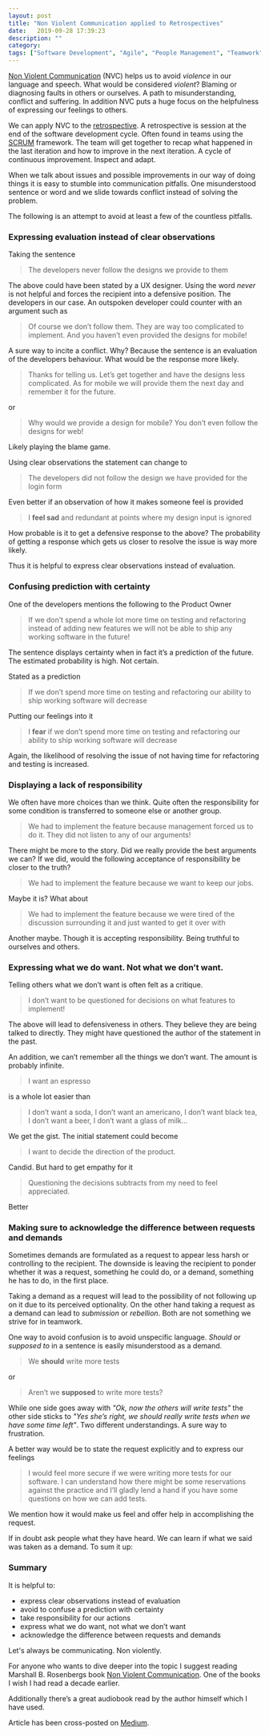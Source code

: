 ```yaml
---
layout: post
title: "Non Violent Communication applied to Retrospectives"
date:   2019-09-28 17:39:23
description: ""
category:
tags: ["Software Development", "Agile", "People Management", "Teamwork"]
---
```


[Non Violent Communication](https://en.wikipedia.org/wiki/Nonviolent_Communication) (NVC) helps us to avoid _violence_ in our language and speech. What would be considered _violent_? Blaming or diagnosing faults in others or ourselves. A path to misunderstanding, conflict and suffering. In addition NVC puts a huge focus on the helpfulness of expressing our feelings to others.

We can apply NVC to the [retrospective](https://en.wikipedia.org/wiki/Retrospective). A retrospective is session at the end of the software development cycle. Often found in teams using the [SCRUM](https://en.wikipedia.org/wiki/Scrum_(software_development)) framework. The team will get together to recap what happened in the last iteration and how to improve in the next iteration. A cycle of continuous improvement. Inspect and adapt.

When we talk about issues and possible improvements in our way of doing things it is easy to stumble into communication pitfalls. One misunderstood sentence or word and we slide towards conflict instead of solving the problem.

The following is an attempt to avoid at least a few of the countless pitfalls.

### Expressing evaluation instead of clear observations

Taking the sentence

> The developers never follow the designs we provide to them

The above could have been stated by a UX designer. Using the word _never_ is not helpful and forces the recipient into a defensive position. The developers in our case. An outspoken developer could counter with an argument such as

> Of course we don’t follow them. They are way too complicated to implement. And you haven’t even provided the designs for mobile!

A sure way to incite a conflict. Why? Because the sentence is an evaluation of the developers behaviour. What would be the response more likely.

> Thanks for telling us. Let’s get together and have the designs less complicated. As for mobile we will provide them the next day and remember it for the future.

or

> Why would we provide a design for mobile? You don’t even follow the designs for web!

Likely playing the blame game.

Using clear observations the statement can change to

> The developers did not follow the design we have provided for the login form

Even better if an observation of how it makes someone feel is provided

> I __feel sad__ and redundant at points where my design input is ignored

How probable is it to get a defensive response to the above? The probability of getting a response which gets us closer to resolve the issue is way more likely.

Thus it is helpful to express clear observations instead of evaluation.

### Confusing prediction with certainty

One of the developers mentions the following to the Product Owner

> If we don’t spend a whole lot more time on testing and refactoring instead of adding new features we will not be able to ship any working software in the future!

The sentence displays certainty when in fact it’s a prediction of the future. The estimated probability is high. Not certain.

Stated as a prediction

> If we don’t spend more time on testing and refactoring our ability to ship working software will decrease

Putting our feelings into it

> I __fear__ if we don’t spend more time on testing and refactoring our ability to ship working software will decrease

Again, the likelihood of resolving the issue of not having time for refactoring and testing is increased.

### Displaying a lack of responsibility

We often have more choices than we think. Quite often the responsibility for some condition is transferred to someone else or another group.

> We had to implement the feature because management forced us to do it. They did not listen to any of our arguments!

There might be more to the story. Did we really provide the best arguments we can? If we did, would the following acceptance of responsibility be closer to the truth?

> We had to implement the feature because we want to keep our jobs.

Maybe it is? What about

> We had to implement the feature because we were tired of the discussion surrounding it and just wanted to get it over with

Another maybe. Though it is accepting responsibility. Being truthful to ourselves and others.

### Expressing what we do want. Not what we don’t want.

Telling others what we don’t want is often felt as a critique.

> I don’t want to be questioned for decisions on what features to implement!

The above will lead to defensiveness in others. They believe they are being talked to directly. They might have questioned the author of the statement in the past.

An addition, we can’t remember all the things we don’t want. The amount is probably infinite.

> I want an espresso

is a whole lot easier than

> I don’t want a soda, I don’t want an americano, I don’t want black tea, I don’t want a beer, I don’t want a glass of milk...

We get the gist. The initial statement could become

> I want to decide the direction of the product.

Candid. But hard to get empathy for it

> Questioning the decisions subtracts from my need to feel appreciated.

Better

### Making sure to acknowledge the difference between requests and demands

Sometimes demands are formulated as a request to appear less harsh or controlling to the recipient. The downside is leaving the recipient to ponder whether it was a request, something he could do, or a demand, something he has to do, in the first place.

Taking a demand as a request will lead to the possibility of not following up on it due to its perceived optionality. On the other hand taking a request as a demand can lead to _submission_ or _rebellion_. Both are not something we strive for in teamwork.

One way to avoid confusion is to avoid unspecific language. _Should_ or _supposed to_ in a sentence is easily misunderstood as a demand.

> We __should__ write more tests

or

> Aren’t we __supposed__ to write more tests?

While one side goes away with _"Ok, now the others will write tests"_ the other side sticks to _"Yes she’s right, we should really write tests when we have some time left"_. Two different understandings. A sure way to frustration.

A better way would be to state the request explicitly and to express our feelings

> I would feel more secure if we were writing more tests for our software. I can understand how there might be some reservations against the practice and I’ll gladly lend a hand if you have some questions on how we can add tests.

We mention how it would make us feel and offer help in accomplishing the request.

If in doubt ask people what they have heard. We can learn if what we said was taken as a demand. To sum it up:

### Summary

It is helpful to:

* express clear observations instead of evaluation
* avoid to confuse a prediction with certainty
* take responsibility for our actions
* express what we do want, not what we don’t want
* acknowledge the difference between requests and demands

Let's always be communicating. Non violently.

For anyone who wants to dive deeper into the topic I suggest reading Marshall B. Rosenbergs book [Non Violent Communication](https://www.goodreads.com/book/show/560861.Non_Violent_Communication). One of the books I wish I had read a decade earlier.

Additionally there’s a great audiobook read by the author himself which I have used.

Article has been cross-posted on [Medium](https://axelhodler.medium.com/non-violent-communication-applied-to-retrospectives-a9826bcbe1b1).
